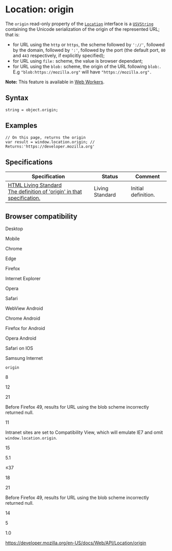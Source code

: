 Location: origin
================

The `origin` read-only property of the [`Location`](../location) interface is a [`USVString`](../usvstring) containing the Unicode serialization of the origin of the represented URL; that is:

-   for URL using the `http` or `https`, the scheme followed by `'://'`, followed by the domain, followed by `':'`, followed by the port (the default port, `80` and `443` respectively, if explicitly specified);
-   for URL using `file:` scheme, the value is browser dependant;
-   for URL using the `blob:` scheme, the origin of the URL following `blob:`. E.g `"blob:https://mozilla.org"` will have `"https://mozilla.org".`

**Note:** This feature is available in [Web Workers](../web_workers_api).

Syntax
------

    string = object.origin;

Examples
--------

    // On this page, returns the origin
    var result = window.location.origin; // Returns:'https://developer.mozilla.org'

Specifications
--------------

<table><thead><tr class="header"><th>Specification</th><th>Status</th><th>Comment</th></tr></thead><tbody><tr class="odd"><td><a href="https://html.spec.whatwg.org/multipage/#dom-location-origin">HTML Living Standard<br />
<span class="small">The definition of 'origin' in that specification.</span></a></td><td><span class="spec-living">Living Standard</span></td><td>Initial definition.</td></tr></tbody></table>

Browser compatibility
---------------------

Desktop

Mobile

Chrome

Edge

Firefox

Internet Explorer

Opera

Safari

WebView Android

Chrome Android

Firefox for Android

Opera Android

Safari on IOS

Samsung Internet

`origin`

8

12

21

Before Firefox 49, results for URL using the blob scheme incorrectly returned null.

11

Intranet sites are set to Compatibility View, which will emulate IE7 and omit `window.location.origin`.

15

5.1

≤37

18

21

Before Firefox 49, results for URL using the blob scheme incorrectly returned null.

14

5

1.0

<a href="https://developer.mozilla.org/en-US/docs/Web/API/Location/origin" class="_attribution-link">https://developer.mozilla.org/en-US/docs/Web/API/Location/origin</a>
